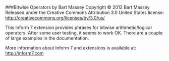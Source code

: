 ###Bitwise Operators by Bart Massey
Copyright © 2012 Bart Massey  
Released under the Creative Commons Attribution 3.0 United States license:  
http://creativecommons.org/licenses/by/3.0/us/

This Inform 7 extension provides phrases for bitwise
arithmetic/logical operators. After some user testing, it
seems to work OK. There are a couple of large examples in
the documentation.

More information about Inform 7 and extensions is available
at: http://inform7.com

